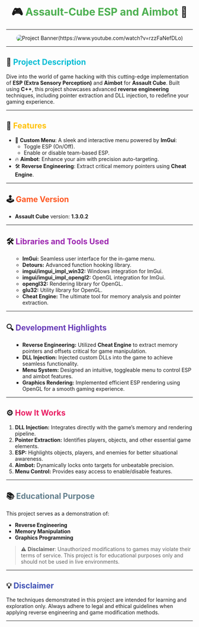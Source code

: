 <div align="center">
  <h1>🎮 <span style="color: #4CAF50;">Assault-Cube ESP and Aimbot</span> 🎯</h1>
</div>

---

<div align="center">
  <img src="https://img.youtube.com/vi/rzzFaNefDLo/0.jpg" alt="Project Banner" style="border-radius: 15px;">(https://www.youtube.com/watch?v=rzzFaNefDLo)
</div>

---

## 🚀 <span style="color: #00BCD4;">Project Description</span>
Dive into the world of game hacking with this cutting-edge implementation of **ESP (Extra Sensory Perception)** and **Aimbot** for **Assault Cube**. Built using **C++**, this project showcases advanced **reverse engineering** techniques, including pointer extraction and DLL injection, to redefine your gaming experience.

---

## 🌟 <span style="color: #FFC107;">Features</span>
- 🎯 **Custom Menu**: A sleek and interactive menu powered by **ImGui**:
  - Toggle ESP (On/Off).
  - Enable or disable team-based ESP.
- 🔥 **Aimbot**: Enhance your aim with precision auto-targeting.
- 🛠️ **Reverse Engineering**: Extract critical memory pointers using **Cheat Engine**.

---

## 🕹️ <span style="color: #FF5722;">Game Version</span>
- **Assault Cube** version: **1.3.0.2**

---

## 🛠️ <span style="color: #9C27B0;">Libraries and Tools Used</span>
<div style="padding-left: 20px;">
  <ul style="list-style-type: circle;">
    <li><b>ImGui:</b> Seamless user interface for the in-game menu.</li>
    <li><b>Detours:</b> Advanced function hooking library.</li>
    <li><b>imgui/imgui_impl_win32:</b> Windows integration for ImGui.</li>
    <li><b>imgui/imgui_impl_opengl2:</b> OpenGL integration for ImGui.</li>
    <li><b>opengl32:</b> Rendering library for OpenGL.</li>
    <li><b>glu32:</b> Utility library for OpenGL.</li>
    <li><b>Cheat Engine:</b> The ultimate tool for memory analysis and pointer extraction.</li>
  </ul>
</div>

---

## 🔍 <span style="color: #673AB7;">Development Highlights</span>
<div style="padding-left: 20px;">
  <ul style="list-style-type: square;">
    <li><b>Reverse Engineering:</b> Utilized <b>Cheat Engine</b> to extract memory pointers and offsets critical for game manipulation.</li>
    <li><b>DLL Injection:</b> Injected custom DLLs into the game to achieve seamless functionality.</li>
    <li><b>Menu System:</b> Designed an intuitive, toggleable menu to control ESP and aimbot features.</li>
    <li><b>Graphics Rendering:</b> Implemented efficient ESP rendering using OpenGL for a smooth gaming experience.</li>
  </ul>
</div>

---

## ⚙️ <span style="color: #E91E63;">How It Works</span>
<ol>
  <li><b>DLL Injection:</b> Integrates directly with the game’s memory and rendering pipeline.</li>
  <li><b>Pointer Extraction:</b> Identifies players, objects, and other essential game elements.</li>
  <li><b>ESP:</b> Highlights objects, players, and enemies for better situational awareness.</li>
  <li><b>Aimbot:</b> Dynamically locks onto targets for unbeatable precision.</li>
  <li><b>Menu Control:</b> Provides easy access to enable/disable features.</li>
</ol>

---

## 📚 <span style="color: #607D8B;">Educational Purpose</span>
This project serves as a demonstration of:
- **Reverse Engineering**
- **Memory Manipulation**
- **Graphics Programming**

> ⚠️ **Disclaimer**: Unauthorized modifications to games may violate their terms of service. This project is for educational purposes only and should not be used in live environments.

---

## 💡 <span style="color: #3F51B5;">Disclaimer</span>
The techniques demonstrated in this project are intended for learning and exploration only. Always adhere to legal and ethical guidelines when applying reverse engineering and game modification methods.

---
